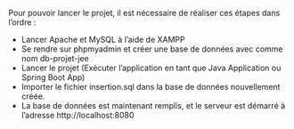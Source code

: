 Pour pouvoir lancer le projet, il est nécessaire de réaliser ces étapes dans l’ordre :
- Lancer Apache et MySQL à l’aide de XAMPP
- Se rendre sur phpmyadmin et créer une base de données avec comme nom db-projet-jee
- Lancer le projet (Exécuter l’application en tant que Java Application ou Spring Boot App)
- Importer le fichier insertion.sql dans la base de données nouvellement créée.
- La base de données est maintenant remplis, et le serveur est démarré à l’adresse http://localhost:8080
